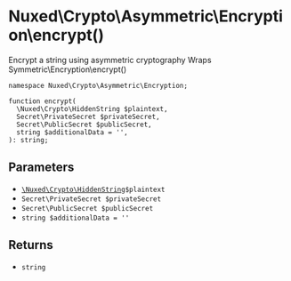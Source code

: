 # Nuxed\\Crypto\\Asymmetric\\Encryption\\encrypt()




Encrypt a string using asymmetric cryptography
Wraps Symmetric\\Encryption\\encrypt()




``` Hack
namespace Nuxed\Crypto\Asymmetric\Encryption;

function encrypt(
  \Nuxed\Crypto\HiddenString $plaintext,
  Secret\PrivateSecret $privateSecret,
  Secret\PublicSecret $publicSecret,
  string $additionalData = '',
): string;
```




## Parameters




+ [` \Nuxed\Crypto\HiddenString `](<class.Nuxed.Crypto.HiddenString.md>)`` $plaintext ``
+ ` Secret\PrivateSecret $privateSecret `
+ ` Secret\PublicSecret $publicSecret `
+ ` string $additionalData = '' `




## Returns




* ` string `